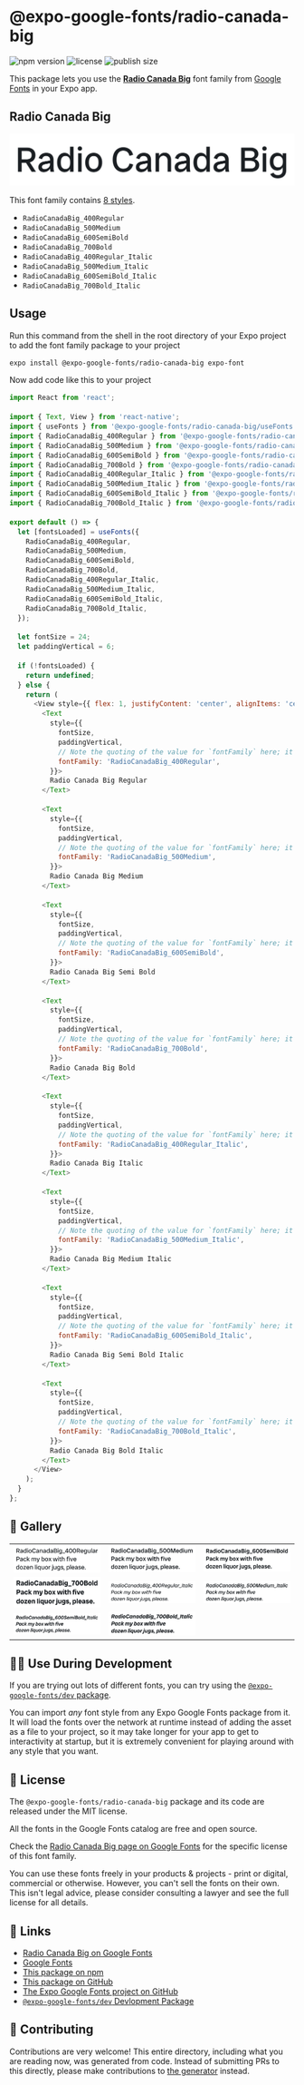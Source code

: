 # @expo-google-fonts/radio-canada-big

![npm version](https://flat.badgen.net/npm/v/@expo-google-fonts/radio-canada-big)
![license](https://flat.badgen.net/github/license/expo/google-fonts)
![publish size](https://flat.badgen.net/packagephobia/install/@expo-google-fonts/radio-canada-big)

This package lets you use the [**Radio Canada Big**](https://fonts.google.com/specimen/Radio+Canada+Big) font family from [Google Fonts](https://fonts.google.com/) in your Expo app.

## Radio Canada Big

![Radio Canada Big](./font-family.png)

This font family contains [8 styles](#-gallery).

- `RadioCanadaBig_400Regular`
- `RadioCanadaBig_500Medium`
- `RadioCanadaBig_600SemiBold`
- `RadioCanadaBig_700Bold`
- `RadioCanadaBig_400Regular_Italic`
- `RadioCanadaBig_500Medium_Italic`
- `RadioCanadaBig_600SemiBold_Italic`
- `RadioCanadaBig_700Bold_Italic`

## Usage

Run this command from the shell in the root directory of your Expo project to add the font family package to your project
```sh
expo install @expo-google-fonts/radio-canada-big expo-font
```

Now add code like this to your project
```js
import React from 'react';

import { Text, View } from 'react-native';
import { useFonts } from '@expo-google-fonts/radio-canada-big/useFonts';
import { RadioCanadaBig_400Regular } from '@expo-google-fonts/radio-canada-big/400Regular';
import { RadioCanadaBig_500Medium } from '@expo-google-fonts/radio-canada-big/500Medium';
import { RadioCanadaBig_600SemiBold } from '@expo-google-fonts/radio-canada-big/600SemiBold';
import { RadioCanadaBig_700Bold } from '@expo-google-fonts/radio-canada-big/700Bold';
import { RadioCanadaBig_400Regular_Italic } from '@expo-google-fonts/radio-canada-big/400Regular_Italic';
import { RadioCanadaBig_500Medium_Italic } from '@expo-google-fonts/radio-canada-big/500Medium_Italic';
import { RadioCanadaBig_600SemiBold_Italic } from '@expo-google-fonts/radio-canada-big/600SemiBold_Italic';
import { RadioCanadaBig_700Bold_Italic } from '@expo-google-fonts/radio-canada-big/700Bold_Italic';

export default () => {
  let [fontsLoaded] = useFonts({
    RadioCanadaBig_400Regular,
    RadioCanadaBig_500Medium,
    RadioCanadaBig_600SemiBold,
    RadioCanadaBig_700Bold,
    RadioCanadaBig_400Regular_Italic,
    RadioCanadaBig_500Medium_Italic,
    RadioCanadaBig_600SemiBold_Italic,
    RadioCanadaBig_700Bold_Italic,
  });

  let fontSize = 24;
  let paddingVertical = 6;

  if (!fontsLoaded) {
    return undefined;
  } else {
    return (
      <View style={{ flex: 1, justifyContent: 'center', alignItems: 'center' }}>
        <Text
          style={{
            fontSize,
            paddingVertical,
            // Note the quoting of the value for `fontFamily` here; it expects a string!
            fontFamily: 'RadioCanadaBig_400Regular',
          }}>
          Radio Canada Big Regular
        </Text>

        <Text
          style={{
            fontSize,
            paddingVertical,
            // Note the quoting of the value for `fontFamily` here; it expects a string!
            fontFamily: 'RadioCanadaBig_500Medium',
          }}>
          Radio Canada Big Medium
        </Text>

        <Text
          style={{
            fontSize,
            paddingVertical,
            // Note the quoting of the value for `fontFamily` here; it expects a string!
            fontFamily: 'RadioCanadaBig_600SemiBold',
          }}>
          Radio Canada Big Semi Bold
        </Text>

        <Text
          style={{
            fontSize,
            paddingVertical,
            // Note the quoting of the value for `fontFamily` here; it expects a string!
            fontFamily: 'RadioCanadaBig_700Bold',
          }}>
          Radio Canada Big Bold
        </Text>

        <Text
          style={{
            fontSize,
            paddingVertical,
            // Note the quoting of the value for `fontFamily` here; it expects a string!
            fontFamily: 'RadioCanadaBig_400Regular_Italic',
          }}>
          Radio Canada Big Italic
        </Text>

        <Text
          style={{
            fontSize,
            paddingVertical,
            // Note the quoting of the value for `fontFamily` here; it expects a string!
            fontFamily: 'RadioCanadaBig_500Medium_Italic',
          }}>
          Radio Canada Big Medium Italic
        </Text>

        <Text
          style={{
            fontSize,
            paddingVertical,
            // Note the quoting of the value for `fontFamily` here; it expects a string!
            fontFamily: 'RadioCanadaBig_600SemiBold_Italic',
          }}>
          Radio Canada Big Semi Bold Italic
        </Text>

        <Text
          style={{
            fontSize,
            paddingVertical,
            // Note the quoting of the value for `fontFamily` here; it expects a string!
            fontFamily: 'RadioCanadaBig_700Bold_Italic',
          }}>
          Radio Canada Big Bold Italic
        </Text>
      </View>
    );
  }
};

```

## 🔡 Gallery


||||
|-|-|-|
|![RadioCanadaBig_400Regular](.//400Regular/RadioCanadaBig_400Regular.ttf.png)|![RadioCanadaBig_500Medium](.//500Medium/RadioCanadaBig_500Medium.ttf.png)|![RadioCanadaBig_600SemiBold](.//600SemiBold/RadioCanadaBig_600SemiBold.ttf.png)||
|![RadioCanadaBig_700Bold](.//700Bold/RadioCanadaBig_700Bold.ttf.png)|![RadioCanadaBig_400Regular_Italic](.//400Regular_Italic/RadioCanadaBig_400Regular_Italic.ttf.png)|![RadioCanadaBig_500Medium_Italic](.//500Medium_Italic/RadioCanadaBig_500Medium_Italic.ttf.png)||
|![RadioCanadaBig_600SemiBold_Italic](.//600SemiBold_Italic/RadioCanadaBig_600SemiBold_Italic.ttf.png)|![RadioCanadaBig_700Bold_Italic](.//700Bold_Italic/RadioCanadaBig_700Bold_Italic.ttf.png)|||


## 👩‍💻 Use During Development

If you are trying out lots of different fonts, you can try using the [`@expo-google-fonts/dev` package](https://github.com/expo/google-fonts/tree/master/font-packages/dev#readme).

You can import *any* font style from any Expo Google Fonts package from it. It will load the fonts
over the network at runtime instead of adding the asset as a file to your project, so it may take longer
for your app to get to interactivity at startup, but it is extremely convenient
for playing around with any style that you want.

## 📖 License

The `@expo-google-fonts/radio-canada-big` package and its code are released under the MIT license.

All the fonts in the Google Fonts catalog are free and open source.

Check the [Radio Canada Big page on Google Fonts](https://fonts.google.com/specimen/Radio+Canada+Big) for the specific license of this font family.

You can use these fonts freely in your products & projects - print or digital, commercial or otherwise. However, you can't sell the fonts on their own. This isn't legal advice, please consider consulting a lawyer and see the full license for all details.

## 🔗 Links

- [Radio Canada Big on Google Fonts](https://fonts.google.com/specimen/Radio+Canada+Big)
- [Google Fonts](https://fonts.google.com/)
- [This package on npm](https://www.npmjs.com/package/@expo-google-fonts/radio-canada-big)
- [This package on GitHub](https://github.com/expo/google-fonts/tree/master/font-packages/radio-canada-big)
- [The Expo Google Fonts project on GitHub](https://github.com/expo/google-fonts)
- [`@expo-google-fonts/dev` Devlopment Package](https://github.com/expo/google-fonts/tree/master/font-packages/dev)

## 🤝 Contributing

Contributions are very welcome! This entire directory, including what you are reading now, was generated from code. Instead of submitting PRs to this directly, please make contributions to [the generator](https://github.com/expo/google-fonts/tree/master/packages/generator) instead.
